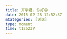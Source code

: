 ```yaml
---
title: 开学君，你好🙃
date: 2015-02-28 12:52:37
mCategories: [说说]
type: moment
time: t125237
---
```


<div id="pics-20150228125237"></div>

<script src="/lib/moment/pics.js"></script>
<script>
var data = [
    {"link": "2015-02-28_000000.webp", "type": "shuoshuo"}
];
picsRender(data, "pics-20150228125237");
</script>
